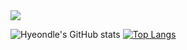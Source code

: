 

<a href="https://cv.42.fr/hyeondle" target="_blank">
  <img src="https://img.shields.io/badge/42Cert-000000?style=for-the-badge&logo=42&logoColor=FFFFFF"/>
</a>




![Hyeondle's GitHub stats](https://github-readme-stats.vercel.app/api?username=hyeondle&show_icons=true&theme=highcontrast)
[![Top Langs](https://github-readme-stats.vercel.app/api/top-langs/?username=hyeondle&layout=donut)](https://github.com/anuraghazra/github-readme-stats)
